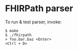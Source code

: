 FHIRPath parser
===============

To run & test parser, invoke:

    $ make
    $ ./fhirpath
    > foo.bar.baz <Enter>
    <Ctrl + D>
